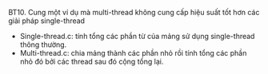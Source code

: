 BT10. Cung một ví dụ mà multi-thread không cung cấp hiệu suất tốt hơn các giải pháp single-thread
- Single-thread.c: tính tổng các phần từ của mảng sử dụng single-thread thông thường.
- Multi-thread.c: chia mảng thành các phần nhỏ rồi tính tổng các phần nhỏ đó bởi các thread sau đó cộng tổng lại.